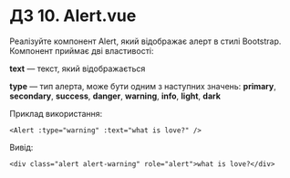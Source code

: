 # ДЗ 10. Alert.vue

Реалізуйте компонент Alert, який відображає алерт в стилі Bootstrap. Компонент приймає дві властивості:

**text** — текст, який відображається

**type** — тип алерта, може бути одним з наступних значень: **primary**, **secondary**, **success**, **danger**, **warning**, **info**, **light**, **dark**

Приклад використання:
```
<Alert :type="warning" :text="what is love?" />
```
Вивід:
```
<div class="alert alert-warning" role="alert">what is love?</div>
```
